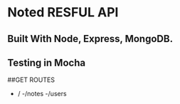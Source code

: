 # Noted RESFUL API
## Built With Node, Express, MongoDB.
## Testing in Mocha

##GET ROUTES
- /
-/notes
-/users
